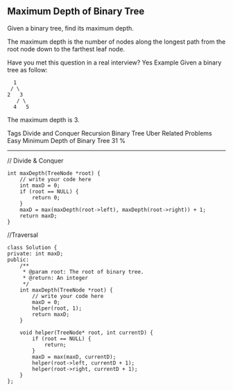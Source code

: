 ## Maximum Depth of Binary Tree ## 

Given a binary tree, find its maximum depth.

The maximum depth is the number of nodes along the longest path from the root node down to the farthest leaf node.

Have you met this question in a real interview? Yes
Example
Given a binary tree as follow:

	  1
	 / \ 
	2   3
	   / \
	  4   5
The maximum depth is 3.

Tags 
Divide and Conquer Recursion Binary Tree Uber
Related Problems 
Easy Minimum Depth of Binary Tree 31 %

----------
// Divide & Conquer

	int maxDepth(TreeNode *root) {
	    // write your code here
	    int maxD = 0;
	    if (root == NULL) {
	        return 0;
	    }
	    maxD = max(maxDepth(root->left), maxDepth(root->right)) + 1;
	    return maxD;
	}
//Traversal

	class Solution {
	private: int maxD;
	public:
	    /**
	     * @param root: The root of binary tree.
	     * @return: An integer
	     */
	    int maxDepth(TreeNode *root) {
	        // write your code here
	        maxD = 0;
	        helper(root, 1);
	        return maxD;
	    }
	
	    void helper(TreeNode* root, int currentD) {
	        if (root == NULL) {
	            return;
	        }
	        maxD = max(maxD, currentD);
	        helper(root->left, currentD + 1);
	        helper(root->right, currentD + 1);
	    }
	};